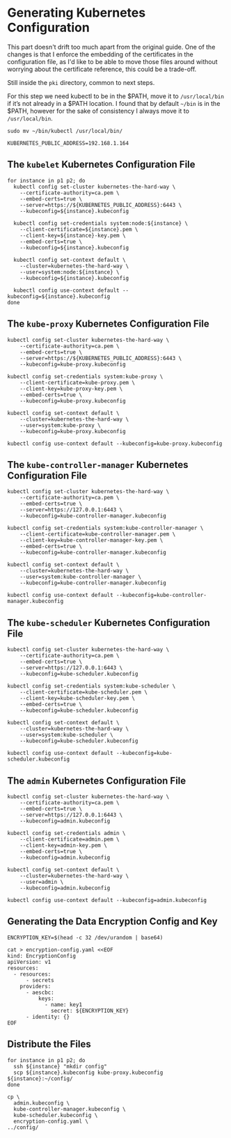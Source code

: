 # Generating Kubernetes Configuration

This part doesn't drift too much apart from the original guide. One of the changes is that I enforce the embedding of the certificates in the configuration file, as I'd like to be able to move those files around without worrying about the certificate reference, this could be a trade-off. 

Still inside the `pki` directory, common to next steps. 

For this step we need kubectl to be in the $PATH, move it to `/usr/local/bin` if it’s not already in a $PATH location. I found that by default `~/bin` is in the $PATH, however for the sake of consistency I always move it to `/usr/local/bin`. 

```shell
sudo mv ~/bin/kubectl /usr/local/bin/
```
```shell
KUBERNETES_PUBLIC_ADDRESS=192.168.1.164
```

## The `kubelet` Kubernetes Configuration File

```shell
for instance in p1 p2; do
  kubectl config set-cluster kubernetes-the-hard-way \
    --certificate-authority=ca.pem \
    --embed-certs=true \
    --server=https://${KUBERNETES_PUBLIC_ADDRESS}:6443 \
    --kubeconfig=${instance}.kubeconfig

  kubectl config set-credentials system:node:${instance} \
    --client-certificate=${instance}.pem \
    --client-key=${instance}-key.pem \
    --embed-certs=true \
    --kubeconfig=${instance}.kubeconfig

  kubectl config set-context default \
    --cluster=kubernetes-the-hard-way \
    --user=system:node:${instance} \
    --kubeconfig=${instance}.kubeconfig

  kubectl config use-context default --kubeconfig=${instance}.kubeconfig
done
```

## The `kube-proxy` Kubernetes Configuration File

```shell
kubectl config set-cluster kubernetes-the-hard-way \
    --certificate-authority=ca.pem \
    --embed-certs=true \
    --server=https://${KUBERNETES_PUBLIC_ADDRESS}:6443 \
    --kubeconfig=kube-proxy.kubeconfig

kubectl config set-credentials system:kube-proxy \
    --client-certificate=kube-proxy.pem \
    --client-key=kube-proxy-key.pem \
    --embed-certs=true \
    --kubeconfig=kube-proxy.kubeconfig

kubectl config set-context default \
    --cluster=kubernetes-the-hard-way \
    --user=system:kube-proxy \
    --kubeconfig=kube-proxy.kubeconfig

kubectl config use-context default --kubeconfig=kube-proxy.kubeconfig
```

## The `kube-controller-manager` Kubernetes Configuration File

```shell
kubectl config set-cluster kubernetes-the-hard-way \
    --certificate-authority=ca.pem \
    --embed-certs=true \
    --server=https://127.0.0.1:6443 \
    --kubeconfig=kube-controller-manager.kubeconfig

kubectl config set-credentials system:kube-controller-manager \
    --client-certificate=kube-controller-manager.pem \
    --client-key=kube-controller-manager-key.pem \
    --embed-certs=true \
    --kubeconfig=kube-controller-manager.kubeconfig

kubectl config set-context default \
    --cluster=kubernetes-the-hard-way \
    --user=system:kube-controller-manager \
    --kubeconfig=kube-controller-manager.kubeconfig

kubectl config use-context default --kubeconfig=kube-controller-manager.kubeconfig
```

## The `kube-scheduler` Kubernetes Configuration File

```shell
kubectl config set-cluster kubernetes-the-hard-way \
    --certificate-authority=ca.pem \
    --embed-certs=true \
    --server=https://127.0.0.1:6443 \
    --kubeconfig=kube-scheduler.kubeconfig

kubectl config set-credentials system:kube-scheduler \
    --client-certificate=kube-scheduler.pem \
    --client-key=kube-scheduler-key.pem \
    --embed-certs=true \
    --kubeconfig=kube-scheduler.kubeconfig

kubectl config set-context default \
    --cluster=kubernetes-the-hard-way \
    --user=system:kube-scheduler \
    --kubeconfig=kube-scheduler.kubeconfig

kubectl config use-context default --kubeconfig=kube-scheduler.kubeconfig
```

## The `admin` Kubernetes Configuration File

```shell
kubectl config set-cluster kubernetes-the-hard-way \
    --certificate-authority=ca.pem \
    --embed-certs=true \
    --server=https://127.0.0.1:6443 \
    --kubeconfig=admin.kubeconfig

kubectl config set-credentials admin \
    --client-certificate=admin.pem \
    --client-key=admin-key.pem \
    --embed-certs=true \
    --kubeconfig=admin.kubeconfig

kubectl config set-context default \
    --cluster=kubernetes-the-hard-way \
    --user=admin \
    --kubeconfig=admin.kubeconfig

kubectl config use-context default --kubeconfig=admin.kubeconfig
```

## Generating the Data Encryption Config and Key

```shell
ENCRYPTION_KEY=$(head -c 32 /dev/urandom | base64)

cat > encryption-config.yaml <<EOF
kind: EncryptionConfig
apiVersion: v1
resources:
  - resources:
      - secrets
    providers:
      - aescbc:
          keys:
            - name: key1
              secret: ${ENCRYPTION_KEY}
      - identity: {}
EOF
```

## Distribute the Files

```shell
for instance in p1 p2; do
  ssh ${instance} "mkdir config"
  scp ${instance}.kubeconfig kube-proxy.kubeconfig ${instance}:~/config/
done

cp \
  admin.kubeconfig \
  kube-controller-manager.kubeconfig \
  kube-scheduler.kubeconfig \
  encryption-config.yaml \
../config/
```
